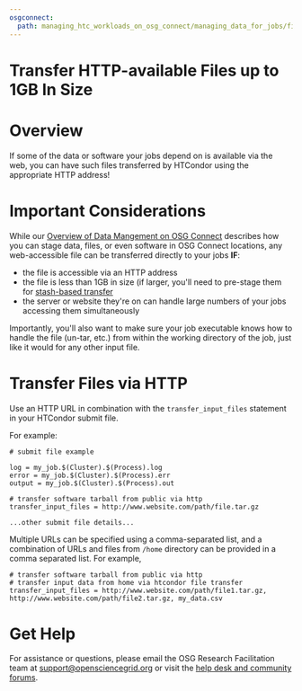 ```yaml
---
osgconnect:
  path: managing_htc_workloads_on_osg_connect/managing_data_for_jobs/file-transfer-via-http.md
---
```


Transfer HTTP-available Files up to 1GB In Size 
====================================

 

# Overview

If some of the data or software your jobs depend on is available via the web, 
you can have such files transferred by HTCondor using the appropriate HTTP address! 

# Important Considerations

While our [Overview of Data Mangement on OSG Connect](https://support.opensciencegrid.org/support/solutions/articles/12000002985) 
describes how you can stage data, files, or even software in OSG Connect locations, 
any web-accessible file can be transferred directly to your jobs **IF**:

- the file is accessible via an HTTP address
- the file is less than 1GB in size (if larger, you'll need to pre-stage them for [stash-based transfer](12000002775)
- the server or website they're on can handle large numbers of your jobs accessing them simultaneously

Importantly, you'll also want to make sure your job executable knows how to handle the file 
(un-tar, etc.) from within the working directory of the job, just like it would for any other input file.

# Transfer Files via HTTP

Use an HTTP URL in 
combination with the `transfer_input_files` statement in your HTCondor submit file. 

For example:

	# submit file example
	
	log = my_job.$(Cluster).$(Process).log
	error = my_job.$(Cluster).$(Process).err
	output = my_job.$(Cluster).$(Process).out
	
	# transfer software tarball from public via http
	transfer_input_files = http://www.website.com/path/file.tar.gz
	
	...other submit file details...

Multiple URLs can 
be specified using a comma-separated list, and a combination of URLs and 
files from `/home` directory can be provided in a comma separated list. For example,

	# transfer software tarball from public via http
	# transfer input data from home via htcondor file transfer
	transfer_input_files = http://www.website.com/path/file1.tar.gz, http://www.website.com/path/file2.tar.gz, my_data.csv

# Get Help

For assistance or questions, please email the OSG Research Facilitation team  at [support@opensciencegrid.org](mailto:support@opensciencegrid.org) or visit the [help desk and community forums](http://support.opensciencegrid.org).